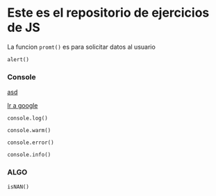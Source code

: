 # Este es el repositorio de ejercicios de JS

La funcion `promt()` es para solicitar datos al usuario

`alert()`

### Console

[asd](asd.md)

[Ir a google](google.es)

`console.log()`

`console.warm()`

`console.error()`

`console.info()`

### ALGO

`isNAN()`
